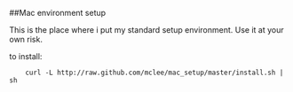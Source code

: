 ##Mac environment setup

This is the place where i put my standard setup environment. Use it at your own risk.

to install:

		curl -L http://raw.github.com/mclee/mac_setup/master/install.sh | sh
